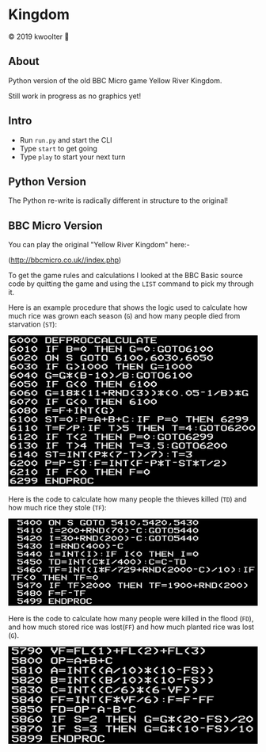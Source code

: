 # Kingdom
:copyright: 2019 kwoolter :monkey:

## About

Python version of the old BBC Micro game Yellow River Kingdom.

Still work in progress as no graphics yet!

## Intro
* Run `run.py` and start the CLI
* Type `start` to get going
* Type `play` to start your next turn


## Python Version

The Python re-write is radically different in structure to the original!


## BBC Micro Version

You can play the original "Yellow River Kingdom" here:-

(http://bbcmicro.co.uk//index.php)

To get the game rules and calculations I looked at the BBC Basic source code by quitting the game and using the `LIST` 
command to pick my through it.

Here is an example procedure that shows the logic used to calculate how much rice was grown each season (`G`) 
and how many people died from starvation (`ST`):

<img src="https://github.com/kwoolter/Kingdom/blob/master/BBC%20Basic/SourceCode1.PNG" alt="code1">


Here is the code to calculate how many people the thieves killed (`TD`) and how much rice they stole (`TF`):

<img src="https://github.com/kwoolter/Kingdom/blob/master/BBC%20Basic/SourceCode2.PNG" alt="code2">

Here is the code to calculate how many people were killed in the flood (`FD`), and how much stored rice was lost(`FF`) 
and how much planted rice was lost (`G`).

<img src="https://github.com/kwoolter/Kingdom/blob/master/BBC%20Basic/SourceCode3.PNG" alt="code2">

